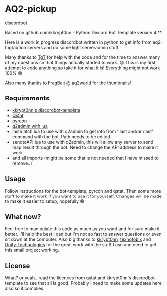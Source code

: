 # AQ2-pickup
 discordbot

Based on github.com/kkrypt0nn - Python Discord Bot Template version 4.**

Here is a work in progress discordbot written in python to get info from aq2-tng/aqtion servers and do some light serveradmin stuff.

Many thanks to [TgT](https://github.com/m4son/) for help with the code and for the time to answer many of my questions so that things actually started to work. 😄
This is my first attempt to code anything so take it for what it is! Everything might not work 100% 😅

Also many thanks to FragBait @ [aq2world](https://discord.aq2world.com) for the thumbnails!

## Requirements

* [kkrypt0nn's discordbot-template](https://github.com/kkrypt0nn/Python-Discord-Bot-Template/) 
* [Qstat](https://github.com/Unity-Technologies/qstat/)
* [pyrcon](https://github.com/texnofobix/pyrcon/)
* [q2admin with lua](https://github.com/actionquake/q2admin/tree/aqtion)
* lastmatch.lua to use with q2admin to get info from '!last and/or /last' command with the bot. Path needs to be edited.
* sendtoAPI.lua to use with q2admin, this will allow any server to send map result through the bot. Need to change the API address to make it work. 
* and all imports (might be some that is not needed that I have missed to remove..)

## Usage
Follow instructions for the bot-template, pyrcon and qstat. Then some more stuff to make it work if you want to use it for yourself. Changes will be made to make it easier to setup, hopefully 😁

## What now?
Feel free to manipulate this code as much as you want and for sure make it better. I'll help the best I can but I'm not so fast to answer questions or even sit down at the computer.
Also big thanks to [kkrypt0nn](https://github.com/kkrypt0nn/), [texnofobix](https://github.com/texnofobix/) and [Unity-Technologies](https://github.com/Unity-Technologies/) for the great work with the stuff I use and need to get this small project working.

## License
What? or yeah.. read the licences from qstat and kkrypt0nn's discordbot-template to see that all is good. Probably I need to make some updates here also so it complies.